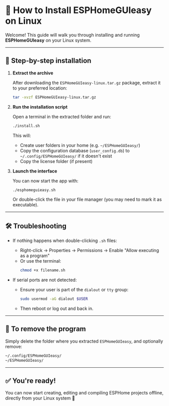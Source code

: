 # 🐧 How to Install ESPHomeGUIeasy on Linux

Welcome! This guide will walk you through installing and running **ESPHomeGUIeasy** on your Linux system.

---

## 🔹 Step-by-step installation

1. **Extract the archive**

   After downloading the `ESPHomeGUIeasy-linux.tar.gz` package, extract it to your preferred location:
   ```bash
   tar -xvzf ESPHomeGUIeasy-linux.tar.gz
   ```

2. **Run the installation script**

   Open a terminal in the extracted folder and run:
   ```bash
   ./install.sh
   ```

   This will:
   - Create user folders in your home (e.g. `~/ESPHomeGUIeasy/`)
   - Copy the configuration database (`user_config.db`) to `~/.config/ESPHomeGUIeasy/` if it doesn't exist
   - Copy the license folder (if present)

3. **Launch the interface**

   You can now start the app with:
   ```bash
   ./esphomeguieasy.sh
   ```

   Or double-click the file in your file manager (you may need to mark it as executable).

---

## 🛠️ Troubleshooting

- If nothing happens when double-clicking `.sh` files:
  - Right-click → Properties → Permissions → Enable "Allow executing as a program"
  - Or use the terminal:
    ```bash
    chmod +x filename.sh
    ```

- If serial ports are not detected:
  - Ensure your user is part of the `dialout` or `tty` group:
    ```bash
    sudo usermod -aG dialout $USER
    ```
  - Then reboot or log out and back in.

---

## 🧹 To remove the program

Simply delete the folder where you extracted `ESPHomeGUIeasy`, and optionally remove:

```bash
~/.config/ESPHomeGUIeasy/
~/ESPHomeGUIeasy/
```

---

## ✅ You're ready!

You can now start creating, editing and compiling ESPHome projects offline, directly from your Linux system 🚀

